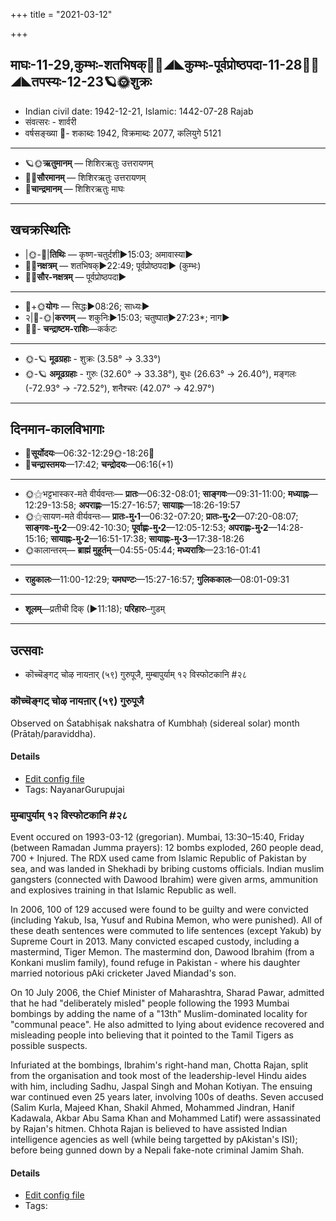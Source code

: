 +++
title = "2021-03-12"

+++
## माघः-11-29,कुम्भः-शतभिषक्🌛🌌◢◣कुम्भः-पूर्वप्रोष्ठपदा-11-28🌌🌞◢◣तपस्यः-12-23🪐🌞शुक्रः
- Indian civil date: 1942-12-21, Islamic: 1442-07-28 Rajab
- संवत्सरः - शार्वरी
- वर्षसङ्ख्या 🌛- शकाब्दः 1942, विक्रमाब्दः 2077, कलियुगे 5121
___________________
- 🪐🌞**ऋतुमानम्** — शिशिरऋतुः उत्तरायणम्
- 🌌🌞**सौरमानम्** — शिशिरऋतुः उत्तरायणम्
- 🌛**चान्द्रमानम्** — शिशिरऋतुः माघः
___________________


## खचक्रस्थितिः
- |🌞-🌛|**तिथिः** — कृष्ण-चतुर्दशी►15:03; अमावास्या►  
- 🌌🌛**नक्षत्रम्** — शतभिषक्►22:49; पूर्वप्रोष्ठपदा► (कुम्भः)  
- 🌌🌞**सौर-नक्षत्रम्** — पूर्वप्रोष्ठपदा►  
___________________
- 🌛+🌞**योगः** — सिद्धः►08:26; साध्यः►  
- २|🌛-🌞|**करणम्** — शकुनिः►15:03; चतुष्पात्►27:23*; नाग►  
- 🌌🌛- **चन्द्राष्टम-राशिः**—कर्कटः  
___________________
- 🌞-🪐 **मूढग्रहाः** - शुक्रः (3.58° → 3.33°)
- 🌞-🪐 **अमूढग्रहाः** - गुरुः (32.60° → 33.38°), बुधः (26.63° → 26.40°), मङ्गलः (-72.93° → -72.52°), शनैश्चरः (42.07° → 42.97°)
___________________


## दिनमान-कालविभागाः
- 🌅**सूर्योदयः**—06:32-12:29🌞️-18:26🌇  
- 🌛**चन्द्रास्तमयः**—17:42; **चन्द्रोदयः**—06:16(+1)  
___________________
- 🌞⚝भट्टभास्कर-मते वीर्यवन्तः— **प्रातः**—06:32-08:01; **साङ्गवः**—09:31-11:00; **मध्याह्नः**—12:29-13:58; **अपराह्णः**—15:27-16:57; **सायाह्नः**—18:26-19:57  
- 🌞⚝सायण-मते वीर्यवन्तः— **प्रातः-मु॰1**—06:32-07:20; **प्रातः-मु॰2**—07:20-08:07; **साङ्गवः-मु॰2**—09:42-10:30; **पूर्वाह्णः-मु॰2**—12:05-12:53; **अपराह्णः-मु॰2**—14:28-15:16; **सायाह्नः-मु॰2**—16:51-17:38; **सायाह्नः-मु॰3**—17:38-18:26  
- 🌞कालान्तरम्— **ब्राह्मं मुहूर्तम्**—04:55-05:44; **मध्यरात्रिः**—23:16-01:41  
___________________
- **राहुकालः**—11:00-12:29; **यमघण्टः**—15:27-16:57; **गुलिककालः**—08:01-09:31  
___________________
- **शूलम्**—प्रतीची दिक् (►11:18); **परिहारः**–गुडम्  
___________________

## उत्सवाः
- कॊच्चॆङ्गट् चोऴ नायऩार् (५९) गुरुपूजै, मुम्बापुर्याम् १२ विस्फोटकानि #२८
### कॊच्चॆङ्गट् चोऴ नायऩार् (५९) गुरुपूजै

Observed on Śatabhiṣak nakshatra of Kumbhaḥ (sidereal solar) month (Prātaḥ/paraviddha). 

#### Details
- [Edit config file](https://github.com/jyotisham/adyatithi/tree/master/mahApuruSha/nAyanAr/sidereal_solar_month/nakshatra/11/24/kocceGgaT%20cOzha%20nAyan2Ar%20%2859%29%20gurupUjai.toml)
- Tags: NayanarGurupujai


### मुम्बापुर्याम् १२ विस्फोटकानि #२८

Event occured on 1993-03-12 (gregorian). Mumbai, 13:30–15:40, Friday (between Ramadan Jumma prayers): 12 bombs exploded, 260 people dead, 700 + Injured. The RDX used came from Islamic Republic of Pakistan by sea, and was landed in Shekhadi by bribing customs officials. Indian muslim gangsters (connected with Dawood Ibrahim) were given arms, ammunition and explosives training in that Islamic Republic as well.

In 2006, 100 of 129 accused were found to be guilty and were convicted (including Yakub, Isa, Yusuf and Rubina Memon, who were punished). All of these death sentences were commuted to life sentences (except Yakub) by Supreme Court in 2013. Many convicted escaped custody, including a mastermind, Tiger Memon. The mastermind don, Dawood Ibrahim (from a Konkani muslim family), found refuge in Pakistan - where his daughter married notorious pAki cricketer Javed Miandad's son. 

On 10 July 2006, the Chief Minister of Maharashtra, Sharad Pawar, admitted that he had "deliberately misled" people following the 1993 Mumbai bombings by adding the name of a "13th" Muslim-dominated locality for "communal peace". He also admitted to lying about evidence recovered and misleading people into believing that it pointed to the Tamil Tigers as possible suspects.

Infuriated at the bombings, Ibrahim's right-hand man, Chotta Rajan, split from the organisation and took most of the leadership-level Hindu aides with him, including Sadhu, Jaspal Singh and Mohan Kotiyan. The ensuing war continued even 25 years later, involving 100s of deaths. Seven accused (Salim Kurla, Majeed Khan, Shakil Ahmed, Mohammed Jindran, Hanif Kadawala, Akbar Abu Sama Khan and Mohammed Latif) were assassinated by Rajan's hitmen. Chhota Rajan is believed to have assisted Indian intelligence agencies as well (while being targetted by pAkistan's ISI); before being gunned down by a Nepali fake-note criminal Jamim Shah.


#### Details
- [Edit config file](https://github.com/jyotisham/adyatithi/tree/master/mahApuruSha/xatra-later/gregorian/day/03/12/mumbApuryAm_12_visphoTakAni.toml)
- Tags: 


